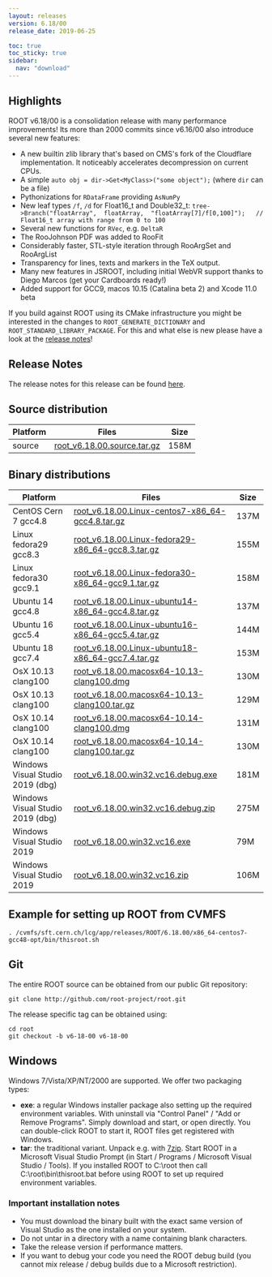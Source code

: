 ```yaml
---
layout: releases
version: 6.18/00
release_date: 2019-06-25

toc: true
toc_sticky: true
sidebar:
  nav: "download"
---
```



## Highlights

ROOT v6.18/00 is a consolidation release with many performance improvements! Its more than 2000 commits since v6.16/00 also introduce several new features:

- A new builtin zlib library that's based on CMS's fork of the Cloudflare implementation. It noticeably accelerates decompression on current CPUs.
- A simple `auto obj = dir->Get<MyClass>("some object");` (where `dir` can be a file)
- Pythonizations for `RDataFrame` providing `AsNumPy`
- New leaf types `/f`, `/d` for Float16_t and Double32_t: `tree->Branch("floatArray",  floatArray,  "floatArray[7]/f[0,100]");   // Float16_t array with range from 0 to 100`
- Several new functions for `RVec`, e.g. `DeltaR`
- The RooJohnson PDF was added to RooFit
- Considerably faster, STL-style iteration through RooArgSet and RooArgList
- Transparency for lines, texts and markers in the TeX output.
- Many new features in JSROOT, including initial WebVR support thanks to Diego Marcos (get your Cardboards ready!)
- Added support for GCC9, macos 10.15 (Catalina beta 2) and Xcode 11.0 beta

If you build against ROOT using its CMake infrastructure you might be interested in the changes to `ROOT_GENERATE_DICTIONARY` and `ROOT_STANDARD_LIBRARY_PACKAGE`. For this and what else is new please have a look at the [release notes](https://root.cern/doc/v618/release-notes.html)!

## Release Notes
The release notes for this release can be found [here](https://root.cern/doc/v618/release-notes.html).

## Source distribution

| Platform       | Files | Size |
|-----------|-------|-----|
| source | [root_v6.18.00.source.tar.gz](https://root.cern/download/root_v6.18.00.source.tar.gz) | 158M |


## Binary distributions

| Platform       | Files | Size |
|-----------|-------|-----|
| CentOS Cern 7 gcc4.8 | [root_v6.18.00.Linux-centos7-x86_64-gcc4.8.tar.gz](https://root.cern/download/root_v6.18.00.Linux-centos7-x86_64-gcc4.8.tar.gz) | 137M |
| Linux fedora29 gcc8.3 | [root_v6.18.00.Linux-fedora29-x86_64-gcc8.3.tar.gz](https://root.cern/download/root_v6.18.00.Linux-fedora29-x86_64-gcc8.3.tar.gz) | 155M |
| Linux fedora30 gcc9.1 | [root_v6.18.00.Linux-fedora30-x86_64-gcc9.1.tar.gz](https://root.cern/download/root_v6.18.00.Linux-fedora30-x86_64-gcc9.1.tar.gz) | 158M |
| Ubuntu 14 gcc4.8 | [root_v6.18.00.Linux-ubuntu14-x86_64-gcc4.8.tar.gz](https://root.cern/download/root_v6.18.00.Linux-ubuntu14-x86_64-gcc4.8.tar.gz) | 137M |
| Ubuntu 16 gcc5.4 | [root_v6.18.00.Linux-ubuntu16-x86_64-gcc5.4.tar.gz](https://root.cern/download/root_v6.18.00.Linux-ubuntu16-x86_64-gcc5.4.tar.gz) | 144M |
| Ubuntu 18 gcc7.4 | [root_v6.18.00.Linux-ubuntu18-x86_64-gcc7.4.tar.gz](https://root.cern/download/root_v6.18.00.Linux-ubuntu18-x86_64-gcc7.4.tar.gz) | 153M |
| OsX 10.13 clang100 | [root_v6.18.00.macosx64-10.13-clang100.dmg](https://root.cern/download/root_v6.18.00.macosx64-10.13-clang100.dmg) | 130M |
| OsX 10.13 clang100 | [root_v6.18.00.macosx64-10.13-clang100.tar.gz](https://root.cern/download/root_v6.18.00.macosx64-10.13-clang100.tar.gz) | 129M |
| OsX 10.14 clang100 | [root_v6.18.00.macosx64-10.14-clang100.dmg](https://root.cern/download/root_v6.18.00.macosx64-10.14-clang100.dmg) | 131M |
| OsX 10.14 clang100 | [root_v6.18.00.macosx64-10.14-clang100.tar.gz](https://root.cern/download/root_v6.18.00.macosx64-10.14-clang100.tar.gz) | 130M |
| Windows Visual Studio 2019 (dbg) | [root_v6.18.00.win32.vc16.debug.exe](https://root.cern/download/root_v6.18.00.win32.vc16.debug.exe) | 181M |
| Windows Visual Studio 2019 (dbg) | [root_v6.18.00.win32.vc16.debug.zip](https://root.cern/download/root_v6.18.00.win32.vc16.debug.zip) | 275M |
| Windows Visual Studio 2019 | [root_v6.18.00.win32.vc16.exe](https://root.cern/download/root_v6.18.00.win32.vc16.exe) |  79M |
| Windows Visual Studio 2019 | [root_v6.18.00.win32.vc16.zip](https://root.cern/download/root_v6.18.00.win32.vc16.zip) | 106M |




## Example for setting up ROOT from CVMFS
~~~
. /cvmfs/sft.cern.ch/lcg/app/releases/ROOT/6.18.00/x86_64-centos7-gcc48-opt/bin/thisroot.sh
~~~

## Git
The entire ROOT source can be obtained from our public Git repository:

~~~
git clone http://github.com/root-project/root.git
~~~
The release specific tag can be obtained using:
~~~
cd root
git checkout -b v6-18-00 v6-18-00
~~~


## Windows
Windows 7/Vista/XP/NT/2000 are supported. We offer two packaging types:

 * **exe**: a regular Windows installer package also setting up the required environment variables. With uninstall via "Control Panel" / "Add or Remove Programs". Simply download and start, or open directly. You can double-click ROOT to start it, ROOT files get registered with Windows.
 * **tar**: the traditional variant. Unpack e.g. with [7zip](http://www.7-zip.org). Start ROOT in a Microsoft Visual Studio Prompt (in Start / Programs / Microsoft Visual Studio / Tools). If you installed ROOT to C:\root then call C:\root\bin\thisroot.bat before using ROOT to set up required environment variables.

### Important installation notes
 * You must download the binary built with the exact same version of Visual Studio as the one installed on your system.
 * Do not untar in a directory with a name containing blank characters.
 * Take the release version if performance matters.
 * If you want to debug your code you need the ROOT debug build (you cannot mix release / debug builds due to a Microsoft restriction).


